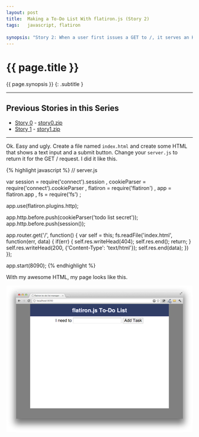 ```yaml
---
layout: post
title:  Making a To-Do List With flatiron.js (Story 2)
tags:   javascript, flatiron

synopsis: "Story 2: When a user first issues a GET to /, it serves an HTML page that shows an entry text box for a to-do list item and a button to POST the item to /."
---
```


# {{ page.title }}

{{ page.synopsis }}
{: .subtitle }

-----

## Previous Stories in this Series
* [Story 0](../10/get-to-know-flatiron.js-by-building-a-todo-app-story-0.html) - [story0.zip](/assets/story0.zip)
* [Story 1](../11/get-to-know-flatiron.js-by-building-a-todo-app-story-1.html) - [story1.zip](/assets/story1.zip)

-----

Ok. Easy and ugly. Create a file named ``index.html`` and create some HTML
that shows a text input and a submit button. Change your ``server.js`` to
return it for the GET / request. I did it like this.

{% highlight javascript %}
// server.js

var session = require('connect').session
  , cookieParser = require('connect').cookieParser
  , flatiron = require('flatiron')
  , app = flatiron.app
  , fs = require('fs')
  ;

app.use(flatiron.plugins.http);

app.http.before.push(cookieParser('todo list secret'));
app.http.before.push(session());

app.router.get('/', function() {
  var self = this;
  fs.readFile('index.html', function(err, data) {
    if(err) {
      self.res.writeHead(404);
      self.res.end();
      return;
    }
    self.res.writeHead(200, {'Content-Type': 'text/html'});
    self.res.end(data);
  })
});

app.start(8090);
{% endhighlight %}

With my awesome HTML, my page looks like this.

![story 2](/img/flatiron-todo-2.png)
